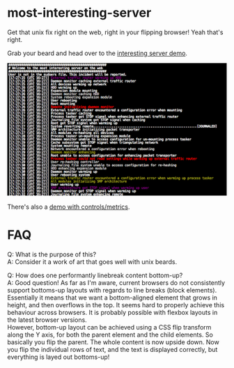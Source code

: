 most-interesting-server
=======================

Get that unix fix right on the web, right in your flipping browser! Yeah that's right.

Grab your beard and head over to the [interesting server demo](http://magwo.github.io/most-interesting-server/index.html).


![Screenshot of most interesting server on the web](/screenshot.png "Screenshot")

There's also a [demo with controls/metrics](http://magwo.github.io/most-interesting-server/index.html?controls).


FAQ
=====================

Q: What is the purpose of this?  
A: Consider it a work of art that goes well with unix beards.

Q: How does one performantly linebreak content bottom-up?  
A: Good question! As far as I'm aware, current browsers do not consistently support bottoms-up layouts with regards to line breaks (block elements). Essentially it means that we want a bottom-aligned element that grows in height, and then overflows in the top. It seems hard to properly achieve this behaviour across browsers.
It is probably possible with flexbox layouts in the latest browser versions.  
However, bottom-up layout can be achieved using a CSS flip transform along the Y axis, for both the parent element and the child elements.
So basically you flip the parent. The whole content is now upside down. Now you flip the individual rows of text, and the text is displayed correctly, but everything is layed out bottoms-up!
